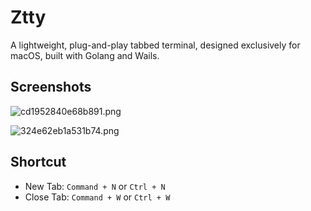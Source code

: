 # Ztty
A lightweight, plug-and-play tabbed terminal, designed exclusively for macOS, built with Golang and Wails.

## Screenshots

![cd1952840e68b891.png](https://img.rss.ink/imgs/2025/03/29/cd1952840e68b891.png?v=1)

![324e62eb1a531b74.png](https://img.rss.ink/imgs/2025/03/29/324e62eb1a531b74.png)

## Shortcut

* New Tab: `Command + N` or `Ctrl + N`
* Close Tab: `Command + W` or `Ctrl + W`
